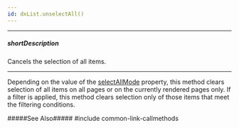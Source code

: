 ```yaml
---
id: dxList.unselectAll()
---
```

---
##### shortDescription
Cancels the selection of all items.

---
Depending on the value of the [selectAllMode](/api-reference/10%20UI%20Components/dxList/1%20Configuration/selectAllMode.md '/Documentation/ApiReference/UI_Components/dxList/Configuration/#selectAllMode') property, this method clears selection of all items on all pages or on the currently rendered pages only. If a filter is applied, this method clears selection only of those items that meet the filtering conditions.

#####See Also#####
#include common-link-callmethods